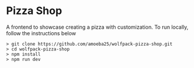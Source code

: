 # Pizza Shop

A frontend to showcase creating a pizza with customization. To run locally, follow the instructions below

`> git clone https://github.com/amoeba25/wolfpack-pizza-shop.git` <br>
`> cd wolfpack-pizza-shop`
<br>
`> npm install`
<br>
`> npm run dev`
<br>
